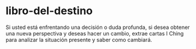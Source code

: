 # libro-del-destino
Si usted está enfrentando una decisión o duda profunda, si desea obtener una nueva perspectiva y deseas hacer un cambio, extrae cartas I Ching para analizar la situación presente y saber como cambiará.
